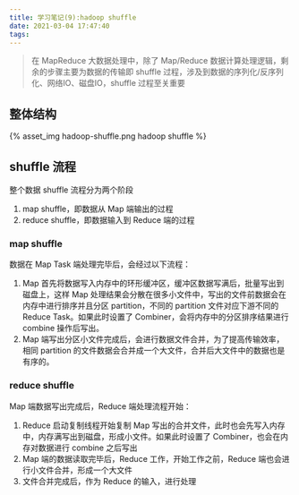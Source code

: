 ```yaml
---
title: 学习笔记(9):hadoop shuffle
date: 2021-03-04 17:47:40
tags:
---
```


> 在 MapReduce 大数据处理中，除了 Map/Reduce 数据计算处理逻辑，剩余的步骤主要为数据的传输即 shuffle 过程，涉及到数据的序列化/反序列化、网络IO、磁盘IO，shuffle 过程至关重要



## 整体结构

{% asset_img hadoop-shuffle.png hadoop shuffle %}

<!-- more -->



## shuffle 流程



整个数据 shuffle 流程分为两个阶段

1. map shuffle，即数据从 Map 端输出的过程
2. reduce shuffle，即数据输入到 Reduce 端的过程



### map shuffle

数据在 Map Task 端处理完毕后，会经过以下流程：

1. Map 首先将数据写入内存中的环形缓冲区，缓冲区数据写满后，批量写出到磁盘上，这样 Map 处理结果会分散在很多小文件中，写出的文件前数据会在内存中进行排序并且分区 partition，不同的 partition 文件对应下游不同的 Reduce Task。如果此时设置了 Combiner，会将内存中的分区排序结果进行 combine 操作后写出。
2. Map 端写出分区小文件完成后，会进行数据文件合并，为了提高传输效率，相同 partition 的文件数据会合并成一个大文件，合并后大文件中的数据也是有序的。



### reduce shuffle

Map 端数据写出完成后，Reduce 端处理流程开始：

1. Reduce 启动复制线程开始复制 Map 写出的合并文件，此时也会先写入内存中，内存满写出到磁盘，形成小文件。如果此时设置了 Combiner，也会在内存对数据进行 combine 之后写出
2. Map 端的数据读取完毕后，Reduce 工作，开始工作之前，Reduce 端也会进行小文件合并，形成一个大文件
3. 文件合并完成后，作为 Reduce 的输入，进行处理

